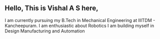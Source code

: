 ## **Hello, This is Vishal A S here,**

I am currently pursuing my B.Tech in Mechanical Engineering at IIITDM - Kancheepuram.
I am enthusiastic about Robotics
I am building myself in Design Manufacturing and Automation
